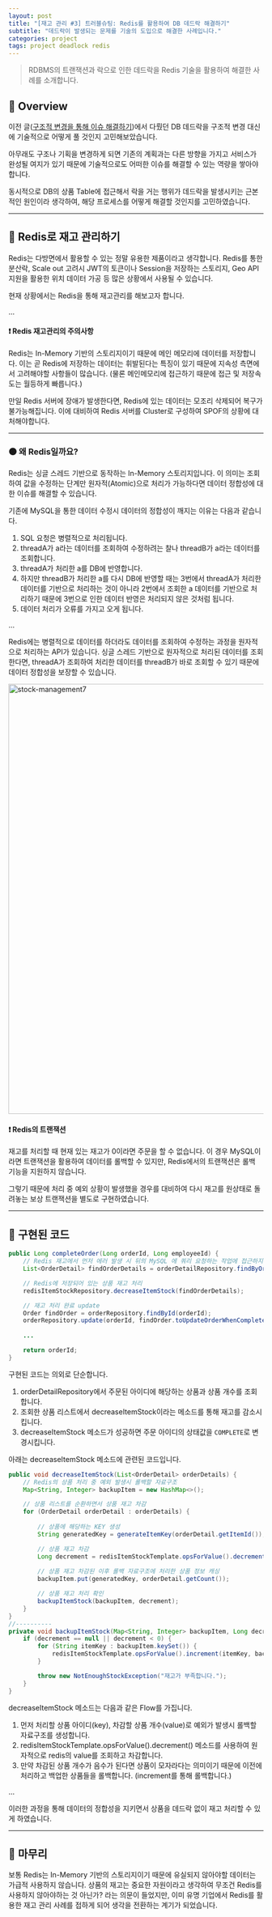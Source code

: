 ```yaml
---
layout: post
title: "[재고 관리 #3] 트러블슈팅: Redis를 활용하여 DB 데드락 해결하기"
subtitle: "데드락이 발생되는 문제를 기술의 도입으로 해결한 사례입니다."
categories: project
tags: project deadlock redis
---
```


> RDBMS의 트랜잭션과 락으로 인한 데드락을 Redis 기술을 활용하여 해결한 사례를 소개합니다. 

<!--more-->

## 🌱 Overview

이전 글([구조적 변경을 통해 이슈 해결하기](https://syeon2.github.io/project/sm-project2.html))에서 다뤘던 DB 데드락을 구조적 변경 
대신에 기술적으로 어떻게 풀 것인지 고민해보았습니다.

아무래도 구조나 기획을 변경하게 되면 기존의 계획과는 다른 방향을 가지고 서비스가 완성될 여지가 있기 때문에 기술적으로도 어떠한 이슈를 해결할 수 있는 
역량을 쌓아야합니다.

동시적으로 DB의 상품 Table에 접근해서 락을 거는 행위가 데드락을 발생시키는 근본적인 원인이라 생각하여, 해당 프로세스를 어떻게 해결할 것인지를 고민하였습니다.


----

## 🌱 Redis로 재고 관리하기

Redis는 다방면에서 활용할 수 있는 정말 유용한 제품이라고 생각합니다. Redis를 통한 분산락, Scale out 고려시 JWT의 토큰이나 Session을 저장하는 
스토리지, Geo API 지원을 활용한 위치 데이터 가공 등 많은 상황에서 사용될 수 있습니다.

현재 상황에서는 Redis을 통해 재고관리를 해보고자 합니다.

...

#### ❗️ Redis 재고관리의 주의사항

Redis는 In-Memory 기반의 스토리지이기 때문에 메인 메모리에 데이터를 저장합니다. 이는 곧 Redis에 저장하는 데이터는 휘발된다는 특징이 있기 때문에 
지속성 측면에서 고려해야할 사항들이 많습니다. (물론 메인메모리에 접근하기 때문에 접근 및 저장속도는 월등하게 빠릅니다.)

만일 Redis 서버에 장애가 발생한다면, Redis에 있는 데이터는 모조리 삭제되어 복구가 불가능해집니다. 이에 대비하여 Redis 서버를 Cluster로 구성하여 
SPOF의 상황에 대처해야합니다.

---

### 🟤 왜 Redis일까요?

Redis는 싱글 스레드 기반으로 동작하는 In-Memory 스토리지입니다. 이 의미는 조회하여 값을 수정하는 단계만 원자적(Atomic)으로 처리가 가능하다면 
데이터 정합성에 대한 이슈를 해결할 수 있습니다.

기존에 MySQL을 통한 데이터 수정시 데이터의 정합성이 깨지는 이유는 다음과 같습니다.

1. SQL 요청은 병렬적으로 처리됩니다.
2. threadA가 a라는 데이터를 조회하여 수정하려는 찰나 threadB가 a라는 데이터를 조회합니다.
3. threadA가 처리한 a를 DB에 반영합니다.
4. 하지만 threadB가 처리한 a를 다시 DB에 반영할 때는 3번에서 threadA가 처리한 데이터를 기반으로 처리하는 것이 아니라 2번에서 조회한 a 데이터를 기반으로 처리하기 때문에 
3번으로 인한 데이터 반영은 처리되지 않은 것처럼 됩니다.
5. 데이터 처리가 오류를 가지고 오게 됩니다.

...

Redis에는 병렬적으로 데이터를 하더라도 데이터를 조회하여 수정하는 과정을 원자적으로 처리하는 API가 있습니다. 싱글 스레드 기반으로 원자적으로 처리된 데이터를 조회한다면, 
threadA가 조회하여 처리한 데이터를 threadB가 바로 조회할 수 있기 때문에 데이터 정합성을 보장할 수 있습니다. 

<img src="https://i.ibb.co/mzcWBV7/stock-management7.jpg" alt="stock-management7" width="850" />

#### ❗️ Redis의 트랜잭션

재고를 처리할 때 현재 있는 재고가 0이라면 주문을 할 수 없습니다. 이 경우 MySQL이라면 트랜잭션을 활용하여 데이터를 롤백할 수 있지만, Redis에서의 트랜잭션은 롤백 기능을 지원하지 않습니다.

그렇기 때문에 처리 중 예외 상황이 발생했을 경우를 대비하여 다시 재고를 원상태로 돌려놓는 보상 트랜잭션을 별도로 구현하였습니다.

----

## 🌱 구현된 코드

```java
public Long completeOrder(Long orderId, Long employeeId) {
    // Redis 재고에서 먼저 에러 발생 시 뒤의 MySQL 에 쿼리 요청하는 작업에 접근하지 않습니다.
    List<OrderDetail> findOrderDetails = orderDetailRepository.findByOrderId(orderId);

	// Redis에 저장되어 있는 상품 재고 처리
    redisItemStockRepository.decreaseItemStock(findOrderDetails);

	// 재고 처리 완료 update
    Order findOrder = orderRepository.findById(orderId);
    orderRepository.update(orderId, findOrder.toUpdateOrderWhenComplete(OrderStatus.COMPLETE, employeeId));
	
    ...

    return orderId;
}
```

구현된 코드는 의외로 단순합니다.

1. orderDetailRepository에서 주문된 아이디에 해당하는 상품과 상품 개수를 조회합니다.
2. 조회한 상품 리스트에서 decreaseItemStock이라는 메소드를 통해 재고를 감소시킵니다.
3. decreaseItemStock 메소드가 성공하면 주문 아이디의 상태값을 `COMPLETE`로 변경시킵니다.

아래는 decreaseItemStock 메소드에 관련된 코드입니다.

```java
public void decreaseItemStock(List<OrderDetail> orderDetails) {
	// Redis의 상품 처리 중 예외 발생시 롤백할 자료구조
    Map<String, Integer> backupItem = new HashMap<>();

	// 상품 리스트를 순환하면서 상품 재고 차감
    for (OrderDetail orderDetail : orderDetails) {
		
		// 상품에 해당하는 KEY 생성
        String generatedKey = generateItemKey(orderDetail.getItemId());

		// 상품 재고 차감
        Long decrement = redisItemStockTemplate.opsForValue().decrement(generatedKey, orderDetail.getCount());
		
		// 상품 재고 차감된 이후 롤백 자료구조에 처리한 상품 정보 캐싱
        backupItem.put(generatedKey, orderDetail.getCount());

		// 상품 재고 처리 확인
        backupItemStock(backupItem, decrement);
    }
}
//----------
private void backupItemStock(Map<String, Integer> backupItem, Long decrement) {
    if (decrement == null || decrement < 0) {
        for (String itemKey : backupItem.keySet()) {
            redisItemStockTemplate.opsForValue().increment(itemKey, backupItem.get(itemKey));
        }

        throw new NotEnoughStockException("재고가 부족합니다.");
    }
}
```

decreaseItemStock 메소드는 다음과 같은 Flow를 가집니다.

1. 먼저 처리할 상품 아이디(key), 차감할 상품 개수(value)로 예외가 발생시 롤백할 자료구조를 생성합니다.
2. redisItemStockTemplate.opsForValue().decrement() 메소드를 사용하여 원자적으로 redis의 value를 조회하고 차감합니다.
3. 만약 차감된 상품 개수가 음수가 된다면 상품이 모자라다는 의미이기 때문에 이전에 처리하고 백업한 상품들을 롤백합니다. (increment를 통해 롤백합니다.)

...

이러한 과정을 통해 데이터의 정합성을 지키면서 상품을 데드락 없이 재고 처리할 수 있게 하였습니다.

---

## 🌱 마무리

보통 Redis는 In-Memory 기반의 스토리지이기 때문에 유실되지 않아야할 데이터는 가급적 사용하지 않습니다. 상품의 재고는 중요한 자원이라고 생각하여 무조건 Redis를 사용하지 않아야하는 것 아닌가? 
라는 의문이 들었지만, 이미 유명 기업에서 Redis를 활용한 재고 관리 사례를 접하게 되어 생각을 전환하는 계기가 되었습니다.
